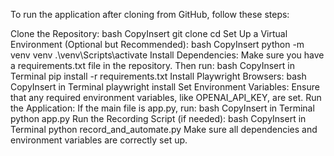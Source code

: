 To run the application after cloning from GitHub, follow these steps:

Clone the Repository:
bash
CopyInsert
git clone <repository-url>
cd <repository-directory>
Set Up a Virtual Environment (Optional but Recommended):
bash
CopyInsert
python -m venv venv
.\\venv\\Scripts\\activate
Install Dependencies: Make sure you have a requirements.txt file in the repository. Then run:
bash
CopyInsert in Terminal
pip install -r requirements.txt
Install Playwright Browsers:
bash
CopyInsert in Terminal
playwright install
Set Environment Variables: Ensure that any required environment variables, like OPENAI_API_KEY, are set.
Run the Application: If the main file is app.py, run:
bash
CopyInsert in Terminal
python app.py
Run the Recording Script (if needed):
bash
CopyInsert in Terminal
python record_and_automate.py
Make sure all dependencies and environment variables are correctly set up. 
